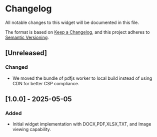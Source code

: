 # Changelog

All notable changes to this widget will be documented in this file.

The format is based on [Keep a Changelog](https://keepachangelog.com/en/1.0.0/), and this project adheres to [Semantic Versioning](https://semver.org/spec/v2.0.0.html).

## [Unreleased]

### Changed

- We moved the bundle of pdfjs worker to local build instead of using CDN for better CSP compliance.

## [1.0.0] - 2025-05-05

### Added

- Initial widget implementation with DOCX,PDF,XLSX,TXT, and Image viewing capability.
